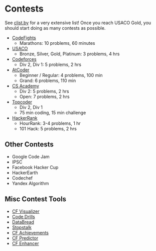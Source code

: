 # Contests
See [clist.by](http://clist.by/) for a very extensive list! Once you reach USACO Gold, you should start doing as many contests as possible.

  * [CodeFights](https://codefights.com/)
    * Marathons: 10 problems, 60 minutes
  * [USACO](http://www.usaco.org/)
    * Bronze, Silver, Gold, Platinum: 3 problems, 4 hrs
  * [Codeforces](http://codeforces.com/)
    * Div 2, Div 1: 5 problems, 2 hrs
  * [AtCoder](https://atcoder.jp/)
    * Beginner / Regular: 4 problems, 100 min 
    * Grand: 6 problems, 110 min
  * [CS Academy](https://csacademy.com/)
    * Div 2: 5 problems, 2 hrs
    * Open: 7 problems, 2 hrs
  * [Topcoder](https://www.topcoder.com/my-dashboard/)
    * Div 2, Div 1
    * 75 min coding, 15 min challenge
  * [HackerRank](https://www.hackerrank.com/dashboard)
    * HourRank: 3-4 problems, 1 hr
    * 101 Hack: 5 problems, 2 hrs

## Other Contests
  * Google Code Jam
  * IPSC
  * Facebook Hacker Cup
  * HackerEarth
  * Codechef
  * Yandex Algorithm
  
## Misc Contest Tools
  * [CF Visualizer](http://cfviz.netlify.com/compare.html)
  * [Code Drills](http://code-drills.com/)
  * [DataBread](http://databread.in/board.php)
  * [Stopstalk](https://www.stopstalk.com)
  * [CF Achievements](http://cfa.yuldashev.net/)
  * [CF Predictor](https://chrome.google.com/webstore/detail/cf-predictor/ocfloejijfhhkkdmheodbaanephbnfhn)
  * [CF Enhancer](https://chrome.google.com/webstore/detail/codeforces-enhancer/ocmandagmgmkcplckgnfgaokpgkfenmp)
  

